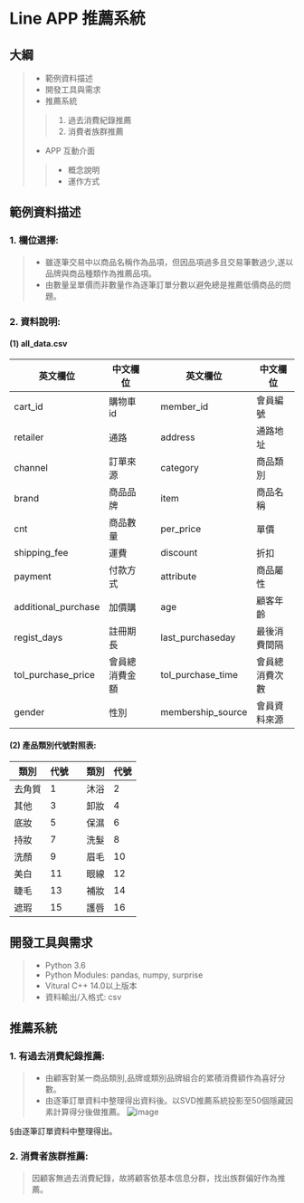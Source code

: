 # Line APP 推薦系統


## 大綱
>* 範例資料描述
>* 開發工具與需求
>* 推薦系統
>>1. 過去消費紀錄推薦
>>2. 消費者族群推薦
>* APP 互動介面
>>* 概念說明
>>* 運作方式


## 範例資料描述
### 1. 欄位選擇:
>* 雖逐筆交易中以商品名稱作為品項，但因品項過多且交易筆數過少,遂以品牌與商品種類作為推薦品項。
>* 由數量呈單價而非數量作為逐筆訂單分數以避免總是推薦低價商品的問題。
### 2.  資料說明:
#### (1) all_data.csv
| **英文欄位** |  **中文欄位** || **英文欄位** |  **中文欄位** |
|---------|----------|---|---------|----------|
|cart_id|購物車id||member_id|會員編號|
|retailer|通路||address|通路地址|
|channel|訂單來源||category|商品類別|
|brand|商品品牌||item|商品名稱|
|cnt|商品數量||per_price|單價|
|shipping_fee|運費||discount|折扣|
|payment|付款方式||attribute|商品屬性|
|additional_purchase|加價購||age|顧客年齡|
|regist_days|註冊期長||last_purchaseday|最後消費間隔|
|tol_purchase_price|會員總消費金額||tol_purchase_time|會員總消費次數|
|gender|性別||membership_source|會員資料來源|

#### (2) 產品類別代號對照表:
|**類別**|**代號**||**類別**|**代號**|
|---|---|---|---|---|
|去角質|1||沐浴|2|
|其他|3||卸妝|4|
|底妝|5||保濕|6|
|持妝|7||洗髮|8|
|洗顏|9||眉毛|10|
|美白|11||眼線|12|
|睫毛|13||補妝|14|
|遮瑕|15||護唇|16|



## 開發工具與需求
>* Python 3.6
>* Python Modules: pandas, numpy, surprise
>* Vitural C++ 14.0以上版本
>* 資料輸出/入格式:  csv

## 推薦系統

### 1. 有過去消費紀錄推薦:
>* 由顧客對某一商品類別,品牌或類別品牌組合的累積消費額作為喜好分數。
>* 由逐筆訂單資料中整理得出資料後。以SVD推薦系統投影至50個隱藏因素計算得分後做推薦。
![image](img/SND.JPG)

§由逐筆訂單資料中整理得出。
### 2. 消費者族群推薦:
> 因顧客無過去消費紀錄，故將顧客依基本信息分群，找出族群偏好作為推薦。
